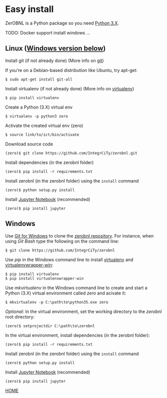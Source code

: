 # Easy install

ZerOBNL is a Python package so you need [Python 3.X](https://www.python.org/downloads/).

TODO: Docker support install windows ...

## Linux ([Windows version below](#Windows))

Install git (if not already done) (More info on [git](https://git-scm.com/book/en/v2/Getting-Started-Installing-Git))

If you’re on a Debian-based distribution like Ubuntu, try apt-get:

```
$ sudo apt-get install git-all
```

Install virtualenv (if not already done) (More info on [virtualenv](https://virtualenv.pypa.io/en/stable/installation/))

```
$ pip install virtualenv
```

Create a Python (3.X) virtual env

```
$ virtualenv -p python3 zero
```

Activate the created virtual env (zero)

```
$ source link/to/ict/bin/activate
```

Download source code

```
(zero)$ git clone https://github.com/IntegrCiTy/zerobnl.git
```

Install dependencies (in the zerobnl folder)

```
(zero)$ pip install -r requirements.txt
```

Install zerobnl (in the zerobnl folder) using the `install` command

```
(zero)$ python setup.py install
```

Install [Jupyter Notebook](http://jupyter.org/) (recommended)
```
(zero)$ pip install jupyter
```

## <a name="Windows"></a> Windows

Use [Git for Windows](https://git-scm.com/download/win) to clone the [zerobnl repository](https://github.com/IntegrCiTy/zerobnl).
For instance, when using *Git Bash* type the following on the command line:
```
$ git clone https://github.com/IntegrCiTy/zerobnl
```

Use *pip* in the Windows command line to install [virtualenv](https://virtualenv.pypa.io/en/stable/) and [virtualenvwrapper-win](https://pypi.python.org/pypi/virtualenvwrapper-win):
```
$ pip install virtualenv
$ pip install virtualenvwrapper-win
```

Use *mkvirtualenv* in the Windows command line to create and start a Python (3.X) virtual environment called *zero* and acivate it:
```
$ mkvirtualenv -p C:\path\to\python35.exe zero
```

*Optional*: In the virtual environment, set the working directory to the *zerobnl* root directory:
```
(zero)$ setprojectdir C:\path\to\zerobnl
```

In the virtual environment, install dependencies (in the zerobnl folder):
```
(zero)$ pip install -r requirements.txt
```

Install zerobnl (in the zerobnl folder) using the `install` command

```
(zero)$ python setup.py install
```

Install [Jupyter Notebook](http://jupyter.org/) (recommended)
```
(zero)$ pip install jupyter
```

[HOME](./index.md)